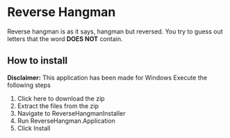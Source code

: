 # Reverse Hangman
Reverse hangman is as it says, hangman but reversed. You try to guess out letters that the word **DOES NOT** contain.



## How to install
**Disclaimer:** This application has been made for Windows
Execute the following steps
1. Click here to download the zip
2. Extract the files from the zip
3. Navigate to ReverseHangmanInstaller
4. Run ReverseHangman.Application
5. Click Install
